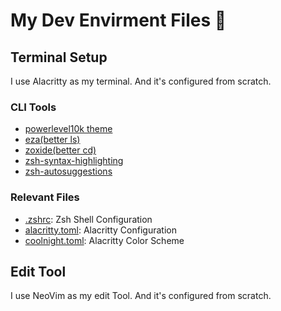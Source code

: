 # My Dev Envirment Files 🚀

## Terminal Setup

I use Alacritty as my terminal. And it's configured from scratch.

### CLI Tools

- [powerlevel10k theme](https://github.com/romkatv/powerlevel10k)
- [eza(better ls)](https://github.com/eza-community/eza)
- [zoxide(better cd)](https://github.com/ajeetdsouza/zoxide)
- [zsh-syntax-highlighting](https://github.com/zsh-users/zsh-syntax-highlighting)
- [zsh-autosuggestions](https://github.com/zsh-users/zsh-autosuggestions)

### Relevant Files

- [.zshrc](./.zshrc): Zsh Shell Configuration
- [alacritty.toml](./.config/alacritty/alacritty.toml): Alacritty Configuration
- [coolnight.toml](./.config/alacritty/themes/themes/coolnight.toml): Alacritty Color Scheme

## Edit Tool

I use NeoVim as my edit Tool. And it's configured from scratch.
